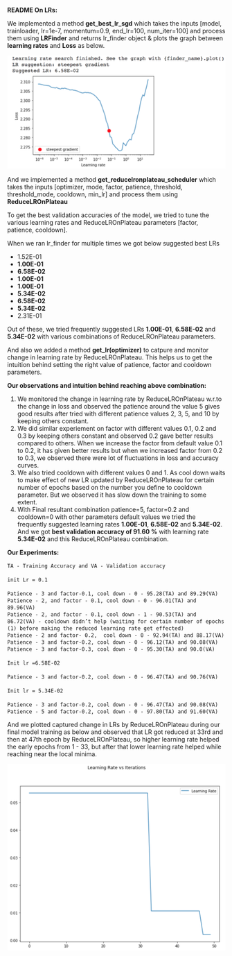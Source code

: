 **README On LRs:**

We implemented a method **get_best_lr_sgd** which takes the inputs [model, trainloader, lr=1e-7, momentum=0.9, end_lr=100, num_iter=100] and process them
using **LRFinder** and returns lr_finder object & plots the graph between **learning rates** and **Loss** as below.

![](images/lr_finder_plot_lrs_loss.png)

And we implemented a method **get_reducelronplateau_scheduler** which takes the inputs [optimizer, mode, factor, patience, threshold, threshold_mode, cooldown,
min_lr] and process them using **ReduceLROnPlateau**

To get the best validation accuracies of the model, we tried to tune the various learning rates and ReduceLROnPlateau parameters [factor, patience, cooldown].

When we ran lr_finder for multiple times we got below suggested best LRs

- 1.52E-01
- **1.00E-01**
- **6.58E-02**
- **1.00E-01**
- **1.00E-01**
- **5.34E-02**
- **6.58E-02**
- **5.34E-02**
- 2.31E-01

Out of these, we tried frequently suggested LRs **1.00E-01**, **6.58E-02** and **5.34E-02** with various combinations of ReduceLROnPlateau parameters.

And also we added a method **get_lr(optimizer)** to catpure and monitor change in learning rate by ReduceLROnPlateau. This helps us to get the intuition behind setting the right value of patience, factor and cooldown parameters.

**Our observations and intuition behind reaching above combination:**

1. We monitored the change in learning rate by ReduceLROnPlateau w.r.to the change in loss and observed the patience around the value 5 gives good results after tried with different patience values 2, 3, 5, and 10 by keeping others constant.
2. We did similar experiement on factor with different values 0.1, 0.2 and 0.3 by keeping others constant and observed 0.2 gave better results compared to others. When we increase the factor from default value 0.1 to 0.2, it has given better results but when we increased factor from 0.2 to 0.3, we observed there were lot of fluctuations in loss and accuracy curves.
3. We also tried cooldown with different values 0 and 1. As cool down waits to make effect of new LR updated by ReduceLROnPlateau for certain number of epochs based on the number you define to cooldown parameter. But we observed it has slow down the training to some extent.
4. With Final resultant combination patience=5, factor=0.2 and cooldown=0 with other parameters default values we tried the frequently suggested learning rates **1.00E-01**, **6.58E-02** and **5.34E-02**. And we got **best validation accuracy of 91.60 %** with learning rate **5.34E-02** and this ReduceLROnPlateau combination.

**Our Experiments:**

```
TA - Training Accuracy and VA - Validation accuracy

init Lr = 0.1

Patience - 3 and factor-0.1, cool down - 0 - 95.28(TA) and 89.29(VA)
Patience - 2, and factor - 0.1, cool down - 0 - 96.01(TA) and 89.96(VA) 
Patience - 2, and factor - 0.1, cool down - 1 - 90.53(TA) and 86.72(VA) - cooldown didn’t help (waiting for certain number of epochs (1) before making the reduced learning rate get effected)
Patience - 2 and factor- 0.2,  cool down - 0 - 92.94(TA) and 88.17(VA) 
Patience - 3 and factor-0.2, cool down - 0 - 96.12(TA) and 90.08(VA) 
Patience - 3 and factor-0.3, cool down - 0 - 95.30(TA) and 90.0(VA)

Init lr =6.58E-02

Patience - 3 and factor-0.2, cool down - 0 - 96.47(TA) and 90.76(VA)

Init lr = 5.34E-02

Patience - 3 and factor-0.2, cool down - 0 - 96.47(TA) and 90.08(VA)
Patience - 5 and factor-0.2, cool down - 0 - 97.80(TA) and 91.60(VA)

```

And we plotted captured change in LRs by ReduceLROnPlateau during our final model training as below and observed that LR got reduced at 33rd and then at 47th epoch by ReduceLROnPlateau, so higher learning rate helped the early epochs from 1 - 33, but after that lower learning rate helped while reaching near the local minima.

![](images/lr_change_reduce_lr_plateau.png)

